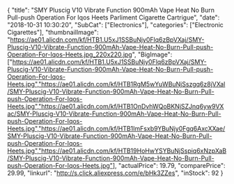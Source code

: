 {
	"title": "SMY Pluscig V10 Vibrate Function 900mAh Vape Heat No Burn Pull-push Operation For Iqos Heets Parliment Cigarette Cartrigue",
	"date": "2018-10-31 10:30:20",
	"SubCat": ["Electronics"],
	"categories": ["Electronic Cigarettes"],
	"thumbnailImage": "https://ae01.alicdn.com/kf/HTB1.U5xJ1SSBuNjy0Flq6zBpVXaj/SMY-Pluscig-V10-Vibrate-Function-900mAh-Vape-Heat-No-Burn-Pull-push-Operation-For-Iqos-Heets.jpg_220x220.jpg",
	"BigImage": ["https://ae01.alicdn.com/kf/HTB1.U5xJ1SSBuNjy0Flq6zBpVXaj/SMY-Pluscig-V10-Vibrate-Function-900mAh-Vape-Heat-No-Burn-Pull-push-Operation-For-Iqos-Heets.jpg","https://ae01.alicdn.com/kf/HTB1RgM5wYuWBuNjSszgq6z8jVXal/SMY-Pluscig-V10-Vibrate-Function-900mAh-Vape-Heat-No-Burn-Pull-push-Operation-For-Iqos-Heets.jpg","https://ae01.alicdn.com/kf/HTB1OnDvhWQoBKNjSZJnq6yw9VXac/SMY-Pluscig-V10-Vibrate-Function-900mAh-Vape-Heat-No-Burn-Pull-push-Operation-For-Iqos-Heets.jpg","https://ae01.alicdn.com/kf/HTB1ImFsxb9YBuNjy0Fgq6AxcXXae/SMY-Pluscig-V10-Vibrate-Function-900mAh-Vape-Heat-No-Burn-Pull-push-Operation-For-Iqos-Heets.jpg","https://ae01.alicdn.com/kf/HTB19HoHwYSYBuNjSspiq6xNzpXaB/SMY-Pluscig-V10-Vibrate-Function-900mAh-Vape-Heat-No-Burn-Pull-push-Operation-For-Iqos-Heets.jpg"],
	"actualPrice": 19.79,
	"comparePrice": 29.99,
	"linkurl": "http://s.click.aliexpress.com/e/bHk3ZZes",
	"inStock": 92
}
